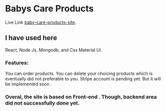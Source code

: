 # Babys Care Products

Live Link [baby-care-products-site](https://babys-care-products.firebaseapp.com/).

## I have used here

React, Node Js, Mongodb, and Css Material Ui.

### Features:
You can order products.
You can delete your choicing products which is eventually did not preferable to you.
Stripe account is pending yet. But it will be implemented soon .

### Overal, the site is based on Front-end . Though, backend area did not successfully done yet.

